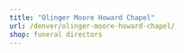 ```yaml
---
title: "Olinger Moore Howard Chapel"
url: /denver/olinger-moore-howard-chapel/
shop: funeral directors
---
```

